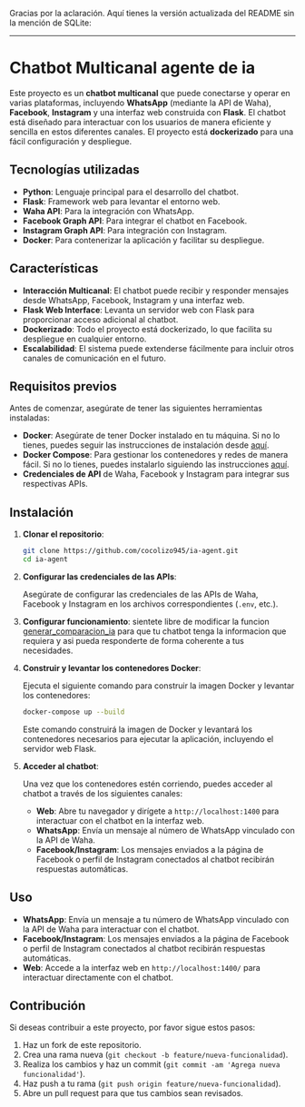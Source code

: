 Gracias por la aclaración. Aquí tienes la versión actualizada del README sin la mención de SQLite:

---

# Chatbot Multicanal agente de ia

Este proyecto es un **chatbot multicanal** que puede conectarse y operar en varias plataformas, incluyendo **WhatsApp** (mediante la API de Waha), **Facebook**, **Instagram** y una interfaz web construida con **Flask**. El chatbot está diseñado para interactuar con los usuarios de manera eficiente y sencilla en estos diferentes canales. El proyecto está **dockerizado** para una fácil configuración y despliegue.

## Tecnologías utilizadas

- **Python**: Lenguaje principal para el desarrollo del chatbot.
- **Flask**: Framework web para levantar el entorno web.
- **Waha API**: Para la integración con WhatsApp.
- **Facebook Graph API**: Para integrar el chatbot en Facebook.
- **Instagram Graph API**: Para integración con Instagram.
- **Docker**: Para contenerizar la aplicación y facilitar su despliegue.

## Características

- **Interacción Multicanal**: El chatbot puede recibir y responder mensajes desde WhatsApp, Facebook, Instagram y una interfaz web.
- **Flask Web Interface**: Levanta un servidor web con Flask para proporcionar acceso adicional al chatbot.
- **Dockerizado**: Todo el proyecto está dockerizado, lo que facilita su despliegue en cualquier entorno.
- **Escalabilidad**: El sistema puede extenderse fácilmente para incluir otros canales de comunicación en el futuro.

## Requisitos previos

Antes de comenzar, asegúrate de tener las siguientes herramientas instaladas:

- **Docker**: Asegúrate de tener Docker instalado en tu máquina. Si no lo tienes, puedes seguir las instrucciones de instalación desde [aquí](https://www.docker.com/get-started).
- **Docker Compose**: Para gestionar los contenedores y redes de manera fácil. Si no lo tienes, puedes instalarlo siguiendo las instrucciones [aquí](https://docs.docker.com/compose/install/).
- **Credenciales de API** de Waha, Facebook y Instagram para integrar sus respectivas APIs.

## Instalación

1. **Clonar el repositorio**:

   ```bash
   git clone https://github.com/cocolizo945/ia-agent.git
   cd ia-agent
   ```

2. **Configurar las credenciales de las APIs**:

   Asegúrate de configurar las credenciales de las APIs de Waha, Facebook y Instagram en los archivos correspondientes (`.env`, etc.).

3. **Configurar funcionamiento**:
    sientete libre de modificar la funcion [generar_comparacion_ia](https://github.com/cocolizo945/ia-agent/blob/master/src/agent.py#L14) para que tu chatbot tenga la informacion que requiera y asi pueda responderte de forma coherente a tus necesidades.

4. **Construir y levantar los contenedores Docker**:

   Ejecuta el siguiente comando para construir la imagen Docker y levantar los contenedores:

   ```bash
   docker-compose up --build
   ```

   Este comando construirá la imagen de Docker y levantará los contenedores necesarios para ejecutar la aplicación, incluyendo el servidor web Flask.

5. **Acceder al chatbot**:

   Una vez que los contenedores estén corriendo, puedes acceder al chatbot a través de los siguientes canales:
   
   - **Web**: Abre tu navegador y dirígete a `http://localhost:1400` para interactuar con el chatbot en la interfaz web.
   - **WhatsApp**: Envía un mensaje al número de WhatsApp vinculado con la API de Waha.
   - **Facebook/Instagram**: Los mensajes enviados a la página de Facebook o perfil de Instagram conectados al chatbot recibirán respuestas automáticas.

## Uso

- **WhatsApp**: Envía un mensaje a tu número de WhatsApp vinculado con la API de Waha para interactuar con el chatbot.
- **Facebook/Instagram**: Los mensajes enviados a la página de Facebook o perfil de Instagram conectados al chatbot recibirán respuestas automáticas.
- **Web**: Accede a la interfaz web en `http://localhost:1400/` para interactuar directamente con el chatbot.

## Contribución

Si deseas contribuir a este proyecto, por favor sigue estos pasos:

1. Haz un fork de este repositorio.
2. Crea una rama nueva (`git checkout -b feature/nueva-funcionalidad`).
3. Realiza los cambios y haz un commit (`git commit -am 'Agrega nueva funcionalidad'`).
4. Haz push a tu rama (`git push origin feature/nueva-funcionalidad`).
5. Abre un pull request para que tus cambios sean revisados.
